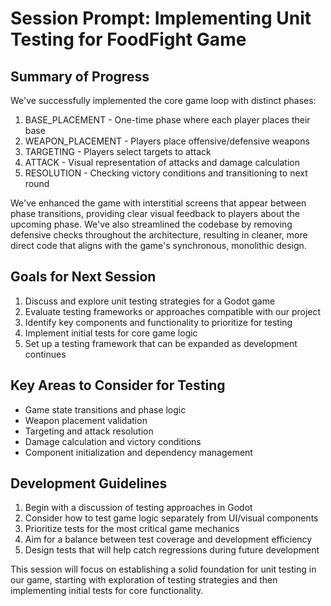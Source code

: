# Session Prompt: Implementing Unit Testing for FoodFight Game

## Summary of Progress
We've successfully implemented the core game loop with distinct phases:
1. BASE_PLACEMENT - One-time phase where each player places their base
2. WEAPON_PLACEMENT - Players place offensive/defensive weapons
3. TARGETING - Players select targets to attack
4. ATTACK - Visual representation of attacks and damage calculation
5. RESOLUTION - Checking victory conditions and transitioning to next round

We've enhanced the game with interstitial screens that appear between phase transitions, providing clear visual feedback to players about the upcoming phase. We've also streamlined the codebase by removing defensive checks throughout the architecture, resulting in cleaner, more direct code that aligns with the game's synchronous, monolithic design.

## Goals for Next Session
1. Discuss and explore unit testing strategies for a Godot game
2. Evaluate testing frameworks or approaches compatible with our project
3. Identify key components and functionality to prioritize for testing
4. Implement initial tests for core game logic
5. Set up a testing framework that can be expanded as development continues

## Key Areas to Consider for Testing
- Game state transitions and phase logic
- Weapon placement validation
- Targeting and attack resolution
- Damage calculation and victory conditions
- Component initialization and dependency management

## Development Guidelines
1. Begin with a discussion of testing approaches in Godot
2. Consider how to test game logic separately from UI/visual components
3. Prioritize tests for the most critical game mechanics
4. Aim for a balance between test coverage and development efficiency
5. Design tests that will help catch regressions during future development

This session will focus on establishing a solid foundation for unit testing in our game, starting with exploration of testing strategies and then implementing initial tests for core functionality.